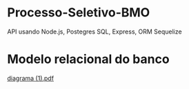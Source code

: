 # Processo-Seletivo-BMO
API usando Node.js, Postegres SQL, Express, ORM Sequelize

# Modelo relacional do banco 

[diagrama (1).pdf](https://github.com/emanuel-abreu/Processo-Seletivo-BMO/files/11305775/diagrama.1.pdf)


